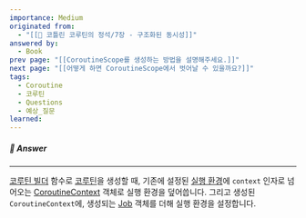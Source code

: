 ```yaml
---
importance: Medium
originated from:
  - "[[📘 코틀린 코루틴의 정석/7장 - 구조화된 동시성]]"
answered by:
  - Book
prev page: "[[CoroutineScope를 생성하는 방법을 설명해주세요.]]"
next page: "[[어떻게 하면 CoroutineScope에서 벗어날 수 있을까요?]]"
tags:
  - Coroutine
  - 코루틴
  - Questions
  - 예상_질문
learned:
---
```

##### 💬 Answer
---
[코루틴 빌더](코루틴%20빌더.md) 함수로 [코루틴](코루틴.md)을 생성할 때, 기존에 설정된 [실행 환경](실행%20환경.md)에 `context` 인자로 넘어오는 [CoroutineContext](CoroutineContext.md) 객체로 실행 환경을 덮어씁니다. 
그리고 생성된 `CoroutineContext`에, 생성되는 [Job](Job.md) 객체를 더해 실행 환경을 설정합니다.
